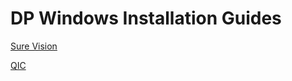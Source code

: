 # DP Windows Installation Guides

[Sure Vision](https://design2production.github.io/dp-scoop/surevision.html)

[QIC](https://design2production.github.io/dp-scoop/qic.html)
